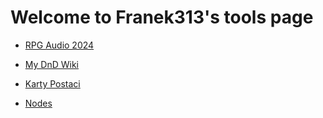 # Welcome to Franek313's tools page

* [RPG Audio 2024](RPGTools/rpg.html)

* [My DnD Wiki](DNDWiki/Strona_Główna.html)

* [Karty Postaci](CharacterSheets/SelectCharacter.html)

* [Nodes](nodes.html)
